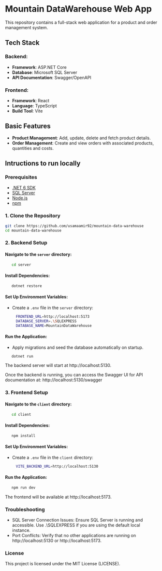 # Mountain DataWarehouse Web App

This repository contains a full-stack web application for a product and order management system.

## Tech Stack

### Backend:
- **Framework**: ASP.NET Core
- **Database**: Microsoft SQL Server
- **API Documentation**: Swagger/OpenAPI

### Frontend:
- **Framework**: React
- **Language**: TypeScript
- **Build Tool**: Vite


## Basic Features

- **Product Management**: Add, update, delete and fetch product details.
- **Order Management**: Create and view orders with associated products, quantities and costs.


## Intructions to run locally
### Prerequisites

   - [.NET 6 SDK](https://dotnet.microsoft.com/download/dotnet/6.0)
   - [SQL Server](https://www.microsoft.com/en-us/sql-server)
   - [Node.js](https://nodejs.org/)
   - [npm](https://www.npmjs.com/)


### 1. Clone the Repository
```bash
git clone https://github.com/usamaamir92/mountain-data-warehouse
cd mountain-data-warehouse
```

### 2. Backend Setup
#### Navigate to the `server` directory:
```bash
   cd server
```

#### Install Dependencies:
```bash
   dotnet restore
```

#### Set Up Environment Variables:
   - Create a `.env` file in the `server` directory:
```bash
     FRONTEND_URL=http://localhost:5173
     DATABASE_SERVER=.\SQLEXPRESS
     DATABASE_NAME=MountainDataWarehouse
```

#### Run the Application:
   - Apply migrations and seed the database automatically on startup.
```bash
   dotnet run
```

   The backend server will start at http://localhost:5130.
   
   Once the backend is running, you can access the Swagger UI for API documentation at:
   http://localhost:5130/swagger


### 3. Frontend Setup
#### Navigate to the `client` directory:
```bash
   cd client
```

#### Install Dependencies:
```bash
   npm install
```

#### Set Up Environment Variables:
   - Create a `.env` file in the `client` directory:
```bash
     VITE_BACKEND_URL=http://localhost:5130
```

#### Run the Application:
```bash
   npm run dev
```
   The frontend will be available at http://localhost:5173.



### Troubleshooting

- SQL Server Connection Issues: Ensure SQL Server is running and accessible. Use .\SQLEXPRESS if you are using the default local instance.
- Port Conflicts: Verify that no other applications are running on http://localhost:5130 or http://localhost:5173.


### License

This project is licensed under the MIT License (LICENSE).


